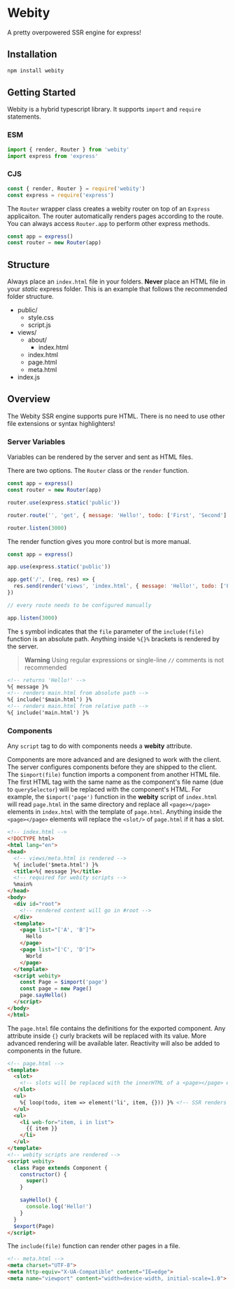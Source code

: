 # Webity

A pretty overpowered SSR engine for express!

## Installation

```sh
npm install webity
```

## Getting Started

Webity is a hybrid typescript library. It supports `import` and `require` statements.

### ESM

```js
import { render, Router } from 'webity'
import express from 'express'
```

### CJS

```js
const { render, Router } = require('webity')
const express = require('express')
```

The `Router` wrapper class creates a webity router on top of an `Express` applicaiton. The router automatically renders pages according to the route. You can always access `Router.app` to perform other express methods. 

```js
const app = express()
const router = new Router(app)
```

## Structure

Always place an `index.html` file in your folders. **Never** place an HTML file in your *static* express folder. This is an example that follows the recommended folder structure.

- public/
  - style.css
  - script.js
- views/
  - about/
    - index.html
  - index.html
  - page.html
  - meta.html
- index.js

## Overview

The Webity SSR engine supports pure HTML. There is no need to use other file extensions or syntax highlighters!

### Server Variables

Variables can be rendered by the server and sent as HTML files.

There are two options. The `Router` class or the `render` function. 

```js
const app = express()
const router = new Router(app)

router.use(express.static('public'))

router.route('', 'get', { message: 'Hello!', todo: ['First', 'Second'] })

router.listen(3000)
```

The render function gives you more control but is more manual.

```js
const app = express()

app.use(express.static('public'))

app.get('/', (req, res) => {
  res.send(render('views', 'index.html', { message: 'Hello!', todo: ['First', 'Second'] }))
})

// every route needs to be configured manually

app.listen(3000)
```

The `$` symbol indicates that the `file` parameter of the `include(file)` function is an absolute path. Anything inside `%{}%` brackets is rendered by the server.
> **Warning** Using regular expressions or single-line `//` comments  is not recommended

```html
<!-- returns 'Hello!' -->
%{ message }%
<!-- renders main.html from absolute path -->
%{ include('$main.html') }%
<!-- renders main.html from relative path -->
%{ include('main.html') }%
```

### Components

Any `script` tag to do with components needs a **webity** attribute.

Components are more advanced and are designed to work with the client. The server configures components before they are shipped to the client. The `$import(file)` function imports a component from another HTML file. The first HTML tag with the same name as the component's file name (due to `querySelector`) will be replaced with the component's HTML. For example, the `$import('page')` function in the **webity** script of `index.html` will read `page.html` in the same directory and replace all `<page></page>` elements in `index.html` with the template of `page.html`. Anything inside the `<page></page>` elements will replace the `<slot/>` of `page.html` if it has a slot. 

```html
<!-- index.html -->
<!DOCTYPE html>
<html lang="en">
<head>
  <!-- views/meta.html is rendered -->
  %{ include('$meta.html') }%
  <title>%{ message }%</title>
  <!-- required for webity scripts -->
  %main%
</head>
<body>
  <div id="root">
    <!-- rendered content will go in #root -->
  </div>
  <template>
    <page list="['A', 'B']">
      Hello
    </page>
    <page list="['C', 'D']">
      World
    </page>
  </template>
  <script webity>
    const Page = $import('page')
    const page = new Page()
    page.sayHello()
  </script>
</body>
</html>
```

The `page.html` file contains the definitions for the exported component. Any attribute inside `{}` curly brackets will be replaced with its value. More advanced rendering will be available later. Reactivity will also be added to components in the future.

```html
<!-- page.html -->
<template>
  <slot>
    <!-- slots will be replaced with the innerHTML of a <page></page> element -->
  </slot>
  <ul>
    %{ loop(todo, item => element('li', item, {})) }% <!-- SSR renders <li></li> elements -->
  </ul>
  <ul>
    <li web-for="item, i in list">
      {{ item }}
    </li>
  </ul>
</template>
<!-- webity scripts are rendered -->
<script webity>
  class Page extends Component {
    constructor() {
      super()
    }

    sayHello() {
      console.log('Hello!')
    }
  }
  $export(Page)
</script>
```

The `include(file)` function can render other pages in a file.

```html
<!-- meta.html -->
<meta charset="UTF-8">
<meta http-equiv="X-UA-Compatible" content="IE=edge">
<meta name="viewport" content="width=device-width, initial-scale=1.0">
```